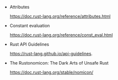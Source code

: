 - Attributes

    https://doc.rust-lang.org/reference/attributes.html

- Constant evaluation
  
    https://doc.rust-lang.org/reference/const_eval.html

- Rust API Guidelines 

    https://rust-lang.github.io/api-guidelines.

- The Rustonomicon: The Dark Arts of Unsafe Rust

    https://doc.rust-lang.org/stable/nomicon/